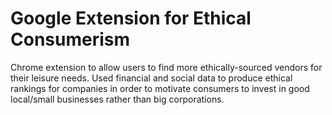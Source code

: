 # Google Extension for Ethical Consumerism
Chrome extension to allow users to find more ethically-sourced vendors for their leisure needs. Used financial and social data to produce ethical rankings for companies in order to motivate consumers to invest in good local/small businesses rather than big corporations.
